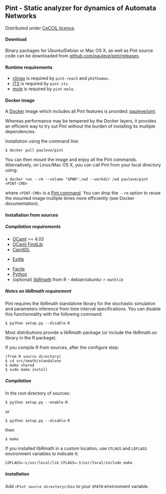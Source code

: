 ## Pint - Static analyzer for dynamics of Automata Networks

Distributed under [CeCCIL licence](http://cecill.info/licences/Licence_CeCILL_V2-en.html).

#### Download

Binary packages for Ubuntu/Debian or Mac OS X, as well as Pint source code can be downloaded
from [github.com/pauleve/pint/releases](https://github.com/pauleve/pint/releases/).


#### Runtime requirements

- [clingo](http://sourceforge.net/projects/potassco/files/clingo/) is required
  by `pint-reach` and `ph2thomas`.
- [ITS](http://ddd.lip6.fr/itstools.php) is required by `pint-its`.
- [mole](http://www.lsv.ens-cachan.fr/~schwoon/tools/mole) is required by
  `pint-mole`.


#### Docker image

A [Docker](http://docker.com/) image which includes all Pint features is
provided: [pauleve/pint](https://hub.docker.com/r/pauleve/pint/).

Whereas performance may be tempered by the Docker layers, it provides an
efficient way to try out Pint without the burden of installing its multiple
dependencies.

Installation using the command line:

    $ docker pull pauleve/pint


You can then mount the image and enjoy all the Pint commands.
Alternatively, on Linux/Mac OS X, you can call Pint from your local directory
using:

	$ docker run --rm --volume "$PWD":/wd --workdir /wd pauleve/pint <PINT-CMD>

where `<PINT-CMD>` is a [Pint command](https://loicpauleve.name/pint/doc/usage.html).
You can drop the `--rm` option to reuse the mounted image multiple times more
efficiently (see Docker documentation).

#### Installation from sources

##### Compilation requirements

- [OCaml](http://caml.inria.fr) >= 4.02
- [OCaml FindLib](http://projects.camlcity.org/projects/findlib.html)
- [CamlIDL](http://caml.inria.fr/pub/old_caml_site/camlidl/)
* [Extlib](https://github.com/ygrek/ocaml-extlib)
- [Facile](http://www.recherche.enac.fr/opti/facile/distrib)
- [Python](http://python.org)
- (optional) [libRmath](http://www.r-project.org) from R - debian/ubuntu: `r-mathlib`


##### Notes on libRmath requirement

Pint requires the libRmath standalone library for the stochastic simulation and parameters
inference from time interval specifications.
You can disable this functionnality with the following command:

	$ python setup.py --disable-R

Most distributions provide a libRmath package (or include the libRmath.so library in the R package).

If you compile R from sources, after the configure step:

	(from R source directory)
	$ cd src/nmath/standalone
	$ make shared
	$ sudo make install


##### Compilation

In the root directory of sources:

	$ python setup.py --enable-R

or

	$ python setup.py --disable-R

then

	$ make

If you installed libRmath in a custom location, use `CFLAGS` and `LDFLAGS` environment variables to indicate it:

	LDFLAGS=-L/usr/local/lib CFLAGS=-I/usr/local/include make

##### Installation

Add `<Pint source directory>/bin` to your `$PATH` environment variable.



